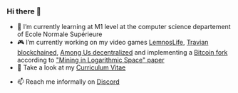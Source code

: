 ### Hi there 👋

- 📖 I’m currently learning at M1 level at the computer science departement of Ecole Normale Supérieure
- 🎮 I’m currently working on my video games [LemnosLife](https://github.com/Benjamin-Loison/LemnosLife), [Travian blockchained](https://github.com/Benjamin-Loison/Travian-blockchained), [Among Us decentralized](https://github.com/Benjamin-Loison/Among-us-decentralized) and implementing a [Bitcoin fork](https://github.com/Benjamin-Loison/Mining-in-Logarithmic-Space) according to ["Mining in Logarithmic Space" paper](https://eprint.iacr.org/2021/623.pdf)
- 💬 Take a look at my [Curriculum Vitae](https://lemnoslife.com/CV-EN.pdf)
<!-- could add a link in my online CV to the French/international version-->
- 📫 Reach me informally on [Discord](https://discord.gg/yCretyYAwQ)

